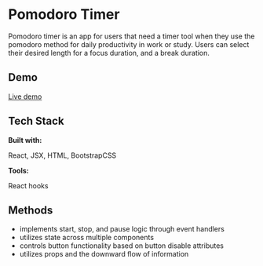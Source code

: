 # Pomodoro Timer

Pomodoro timer is an app for users that need a timer tool when they use the pomodoro method for 
daily productivity in work or study. Users can select their desired length for a focus duration,
and a break duration.


## Demo

[Live demo](https://project-pomodoro-timer-qualified-patrick-lauher-solution.vercel.app/)


## Tech Stack

**Built with:**  

 React, JSX, HTML, BootstrapCSS

 **Tools:** 
 
 React hooks



## Methods

- implements start, stop, and pause logic through event handlers
- utilizes state across multiple components
- controls button functionality based on button disable attributes
- utilizes props and the downward flow of information

